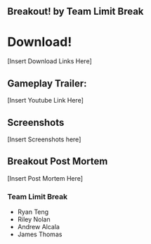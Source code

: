 ## Breakout! by Team Limit Break

# Download!

[Insert Download Links Here]




## Gameplay Trailer:

[Insert Youtube Link Here]




## Screenshots

[Insert Screenshots here]




## Breakout Post Mortem

[Insert Post Mortem Here]




### Team Limit Break
- Ryan Teng
- Riley Nolan
- Andrew Alcala
- James Thomas

